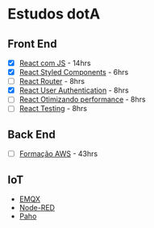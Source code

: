 # Estudos dotA

## Front End

- [x] [React com JS](https://cursos.alura.com.br/course/react-desenvolvendo-javascript) - 14hrs
- [x] [React Styled Components](https://cursos.alura.com.br/course/react-styled-components) - 6hrs
- [ ] [React Router](https://cursos.alura.com.br/course/react-router-navegacao-spa) - 8hrs
- [x] [React User Authentication](https://cursos.alura.com.br/course/react-autenticando-usuarios) - 8hrs
- [ ] [React Otimizando performance](https://cursos.alura.com.br/course/react-otimizando-performance) - 8hrs
- [ ] [React Testing](https://cursos.alura.com.br/course/react-automatizando-testes) - 8hrs

## Back End

- [ ] [Formação AWS](https://cursos.alura.com.br/formacao-amazon-web-services) - 43hrs

## IoT

- [EMQX](https://www.emqx.com/en)
- [Node-RED](https://nodered.org/)
- [Paho](https://www.eclipse.org/paho/)
<!--stackedit_data:
eyJoaXN0b3J5IjpbMTYzMDAyNzcwMiwxMTM3ODQxMjU5LDEzNj
czMTYyMzUsMTI0ODY0Mjc0NiwxNzA2MDcxMzg0LC0yMjY3MTk1
NTEsLTE5MTY2MzAyMjhdfQ==
-->